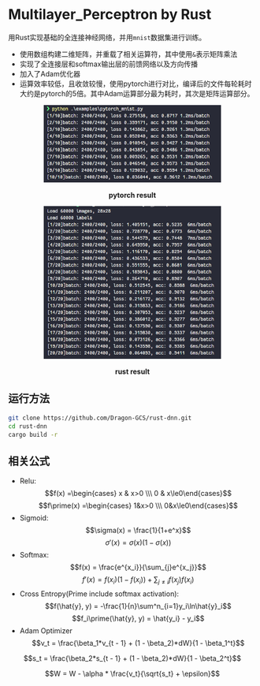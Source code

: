 # Multilayer_Perceptron by Rust

用Rust实现基础的全连接神经网络，并用`mnist`数据集进行训练。

- 使用数组构建二维矩阵，并重载了相关运算符，其中使用`&`表示矩阵乘法
- 实现了全连接层和softmax输出层的前馈网络以及方向传播
- 加入了Adam优化器
- 运算效率较低，且收敛较慢，使用pytorch进行对比，编译后的文件每轮耗时大约是pytorch的5倍。其中Adam运算部分最为耗时，其次是矩阵运算部分。

<center>
<img src="images/pytorch-train.png" width=360 alt="pytorch">
<p><b>pytorch result</b></p>
</center>
<center>
<img src="images/rust-train.png" width=360 alt="rust">
<p><b>rust result</b></p>
</center>

## 运行方法

```bash
git clone https://github.com/Dragon-GCS/rust-dnn.git
cd rust-dnn
cargo build -r
```

## 相关公式

- Relu:
$$f(x) =\begin{cases} x & x>0 \\\ 0 & x\le0\end{cases}$$
$$f\prime(x) =\begin{cases} 1&x>0 \\\ 0&x\le0\end{cases}$$
- Sigmoid:
$$\sigma(x) = \frac{1}{1+e^x}$$
$$\sigma\prime(x)=\sigma(x)(1-\sigma(x))$$
- Softmax:
$$f(x) = \frac{e^{x_i}}{\sum_{j}e^{x_j}}$$
$$f\prime(x)= f(x_i)(1 - f(x_i)) + \sum_{j\neq i} f(x_j) f(x_i) $$
- Cross Entropy(Prime include softmax activation):
$$f(\hat{y}, y) = -\frac{1}{n}\sum^n_{i=1}y_i\ln\hat{y}_i$$
$$f_i\prime(\hat{y}, y) = \hat{y_i} - y_i$$
- Adam Optimizer
$$v_t = \frac{\beta_1*v_{t - 1} + (1 - \beta_2)*dW}{1 - \beta_1^t}$$

$$s_t = \frac{\beta_2*s_{t - 1} + (1 - \beta_2)*dW}{1 - \beta_2^t}$$

$$W = W - \alpha * \frac{v_t}{\sqrt{s_t} + \epsilon}$$
